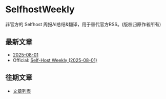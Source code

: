 # SelfhostWeekly

非官方的 Selfhost 周报AI总结&翻译，用于替代官方RSS。(版权归原作者所有)

## 最新文章

* [2025-08-01](2025-08-01-weekly) 
* Official: [Self-Host Weekly (2025-08-01)](https://selfh.st/weekly/2025-08-01/)

## 往期文章

* [文章列表](posts)